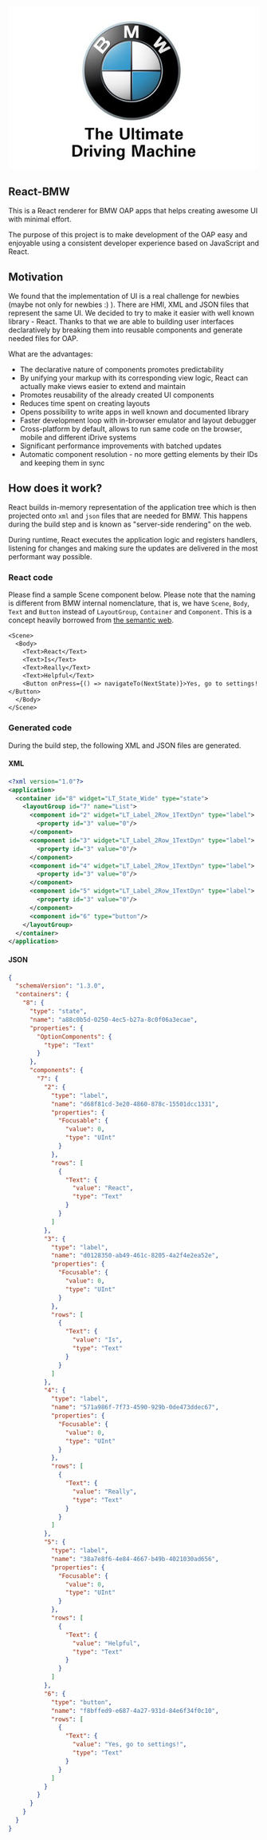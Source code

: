 <p align="center">
  <img src="assets/bmw_logo.jpg">
</p>

## React-BMW

This is a React renderer for BMW OAP apps that helps creating awesome UI with minimal effort.

The purpose of this project is to make development of the OAP easy and enjoyable using a consistent developer experience based on JavaScript and React. 

## Motivation

We found that the implementation of UI is a real challenge for newbies (maybe not only for newbies :) ). There are HMI, XML and JSON files that represent the same UI. We decided to try to make it easier with well known library - React. Thanks to that we are able to building user interfaces declaratively by breaking them into reusable components and generate needed files for OAP.

What are the advantages:
- The declarative nature of components promotes predictability
- By unifying your markup with its corresponding view logic, React can actually make views easier to extend and maintain
- Promotes reusability of the already created UI components
- Reduces time spent on creating layouts
- Opens possibility to write apps in well known and documented library
- Faster development loop with in-browser emulator and layout debugger
- Cross-platform by default, allows to run same code on the browser, mobile and different iDrive systems 
- Significant performance improvements with batched updates
- Automatic component resolution - no more getting elements by their IDs and keeping them in sync

## How does it work?

React builds in-memory representation of the application tree which is then projected onto `xml` and `json` files that are needed for BMW. This happens during the build step and is known as "server-side rendering" on the web.

During runtime, React executes the application logic and registers handlers, listening for changes and making sure the updates are delivered in the most performant way possible.

### React code

Please find a sample Scene component below. Please note that the naming is different from BMW internal nomenclature, that is, we have `Scene`, `Body`, `Text` and `Button` instead of `LayoutGroup`, `Container` and `Component`. This is a concept heavily borrowed from [the semantic web](https://en.wikipedia.org/wiki/Semantic_Web).

```tsx
<Scene>
  <Body>
    <Text>React</Text>
    <Text>Is</Text>
    <Text>Really</Text>
    <Text>Helpful</Text>
    <Button onPress={() => navigateTo(NextState)}>Yes, go to settings!</Button>
  </Body>
</Scene>
```

### Generated code

During the build step, the following XML and JSON files are generated.

#### XML

```xml
<?xml version="1.0"?>
<application>
  <container id="8" widget="LT_State_Wide" type="state">
    <layoutGroup id="7" name="List">
      <component id="2" widget="LT_Label_2Row_1TextDyn" type="label">
        <property id="3" value="0"/>
      </component>
      <component id="3" widget="LT_Label_2Row_1TextDyn" type="label">
        <property id="3" value="0"/>
      </component>
      <component id="4" widget="LT_Label_2Row_1TextDyn" type="label">
        <property id="3" value="0"/>
      </component>
      <component id="5" widget="LT_Label_2Row_1TextDyn" type="label">
        <property id="3" value="0"/>
      </component>
      <component id="6" type="button"/>
    </layoutGroup>
  </container>
</application>
```

#### JSON

```json
{
  "schemaVersion": "1.3.0",
  "containers": {
    "8": {
      "type": "state",
      "name": "a88c0b5d-0250-4ec5-b27a-8c0f06a3ecae",
      "properties": {
        "OptionComponents": {
          "type": "Text"
        }
      },
      "components": {
        "7": {
          "2": {
            "type": "label",
            "name": "d68f81cd-3e20-4860-878c-15501dcc1331",
            "properties": {
              "Focusable": {
                "value": 0,
                "type": "UInt"
              }
            },
            "rows": [
              {
                "Text": {
                  "value": "React",
                  "type": "Text"
                }
              }
            ]
          },
          "3": {
            "type": "label",
            "name": "d0128350-ab49-461c-8205-4a2f4e2ea52e",
            "properties": {
              "Focusable": {
                "value": 0,
                "type": "UInt"
              }
            },
            "rows": [
              {
                "Text": {
                  "value": "Is",
                  "type": "Text"
                }
              }
            ]
          },
          "4": {
            "type": "label",
            "name": "571a986f-7f73-4590-929b-0de473ddec67",
            "properties": {
              "Focusable": {
                "value": 0,
                "type": "UInt"
              }
            },
            "rows": [
              {
                "Text": {
                  "value": "Really",
                  "type": "Text"
                }
              }
            ]
          },
          "5": {
            "type": "label",
            "name": "38a7e8f6-4e84-4667-b49b-4021030ad656",
            "properties": {
              "Focusable": {
                "value": 0,
                "type": "UInt"
              }
            },
            "rows": [
              {
                "Text": {
                  "value": "Helpful",
                  "type": "Text"
                }
              }
            ]
          },
          "6": {
            "type": "button",
            "name": "f8bffed9-e687-4a27-931d-84e6f34f0c10",
            "rows": [
              {
                "Text": {
                  "value": "Yes, go to settings!",
                  "type": "Text"
                }
              }
            ]
          }
        }
      }
    }
  }
}
```
